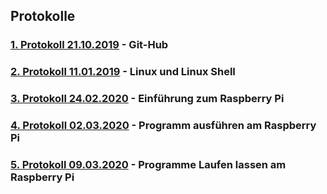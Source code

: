 ## Protokolle

### [1. Protokoll 21.10.2019](https://github.com/HTLMechatronics/m17-3ahme-la1-sx/blob/adamim17/protokolle/protokoll_2019-10-21_adamim17.md) - Git-Hub
### [2. Protokoll 11.01.2019](https://github.com/HTLMechatronics/m17-3ahme-la1-sx/blob/adamim17/protokolle/protokoll_2019-11-11_adamim17.md) - Linux und Linux Shell
### [3. Protokoll 24.02.2020](https://github.com/HTLMechatronics/m17-3ahme-la1-sx/blob/adamim17/protokolle/protokoll_2020-02-24_adamim17.md) - Einführung zum Raspberry Pi
### [4. Protokoll 02.03.2020](https://github.com/HTLMechatronics/m17-3ahme-la1-sx/blob/adamim17/protokolle/protokoll_2020-03-02_adamim17.md) - Programm ausführen am Raspberry Pi
### [5. Protokoll 09.03.2020](https://github.com/HTLMechatronics/m17-3ahme-la1-sx/blob/adamim17/protokolle/protokoll_2020-03-09_adamim17.md) - Programme Laufen lassen am Raspberry Pi






